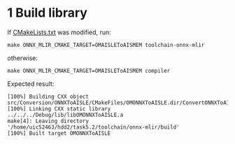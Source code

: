
# 1 Build library

If [CMakeLists.txt](./CMakeLists.txt) was modified, run:  
```
make ONNX_MLIR_CMAKE_TARGET=OMAISLEToAISMEM toolchain-onnx-mlir
```
otherwise:  
```
make ONNX_MLIR_CMAKE_TARGET=OMAISLEToAISMEM compiler
```
Expected result:
```
[100%] Building CXX object src/Conversion/ONNXToAISLE/CMakeFiles/OMONNXToAISLE.dir/ConvertONNXToAISLE.cpp.o
[100%] Linking CXX static library ../../../Debug/lib/libOMONNXToAISLE.a
make[4]: Leaving directory '/home/uic52463/hdd2/task5.2/toolchain/onnx-mlir/build'
[100%] Built target OMONNXToAISLE
```